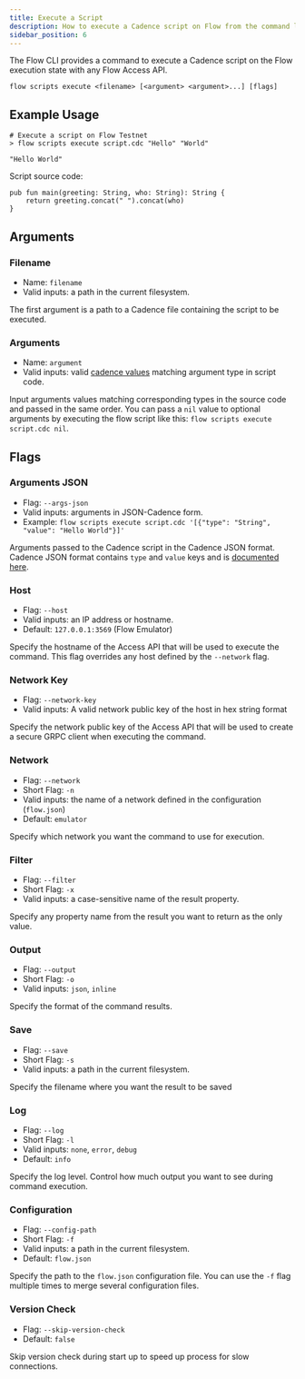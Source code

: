 ```yaml
---
title: Execute a Script
description: How to execute a Cadence script on Flow from the command line
sidebar_position: 6
---
```


The Flow CLI provides a command to execute a Cadence script on
the Flow execution state with any Flow Access API.

```shell
flow scripts execute <filename> [<argument> <argument>...] [flags]
```

## Example Usage

```shell
# Execute a script on Flow Testnet
> flow scripts execute script.cdc "Hello" "World"

"Hello World"
```

Script source code:
```
pub fun main(greeting: String, who: String): String {
	return greeting.concat(" ").concat(who)
}
```

## Arguments

### Filename

- Name: `filename`
- Valid inputs: a path in the current filesystem.

The first argument is a path to a Cadence file containing the 
script to be executed.

### Arguments
- Name: `argument`
- Valid inputs: valid [cadence values](../../../../building-on-flow/cadence/json-cadence-spec.md)
  matching argument type in script code.

Input arguments values matching corresponding types in the source code and passed in the same order.
You can pass a `nil` value to optional arguments by executing the flow script like this: `flow scripts execute script.cdc nil`.


## Flags

### Arguments JSON

- Flag: `--args-json`
- Valid inputs: arguments in JSON-Cadence form.
- Example: `flow scripts execute script.cdc '[{"type": "String", "value": "Hello World"}]'`

Arguments passed to the Cadence script in the Cadence JSON format.
Cadence JSON format contains `type` and `value` keys and is 
[documented here](../../../../building-on-flow/cadence/json-cadence-spec.md).

### Host

- Flag: `--host`
- Valid inputs: an IP address or hostname.
- Default: `127.0.0.1:3569` (Flow Emulator)

Specify the hostname of the Access API that will be
used to execute the command. This flag overrides
any host defined by the `--network` flag.

### Network Key

- Flag: `--network-key`
- Valid inputs: A valid network public key of the host in hex string format

Specify the network public key of the Access API that will be
used to create a secure GRPC client when executing the command.

### Network

- Flag: `--network`
- Short Flag: `-n`
- Valid inputs: the name of a network defined in the configuration (`flow.json`)
- Default: `emulator`

Specify which network you want the command to use for execution.

### Filter

- Flag: `--filter`
- Short Flag: `-x`
- Valid inputs: a case-sensitive name of the result property.

Specify any property name from the result you want to return as the only value.

### Output

- Flag: `--output`
- Short Flag: `-o`
- Valid inputs: `json`, `inline`

Specify the format of the command results.

### Save

- Flag: `--save`
- Short Flag: `-s`
- Valid inputs: a path in the current filesystem.

Specify the filename where you want the result to be saved

### Log

- Flag: `--log`
- Short Flag: `-l`
- Valid inputs: `none`, `error`, `debug`
- Default: `info`

Specify the log level. Control how much output you want to see during command execution.

### Configuration

- Flag: `--config-path`
- Short Flag: `-f`
- Valid inputs: a path in the current filesystem.
- Default: `flow.json`

Specify the path to the `flow.json` configuration file.
You can use the `-f` flag multiple times to merge
several configuration files.

### Version Check

- Flag: `--skip-version-check`
- Default: `false`

Skip version check during start up to speed up process for slow connections.
